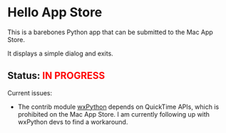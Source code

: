 # Hello App Store

This is a barebones Python app that can be submitted to the Mac App Store.

It displays a simple dialog and exits.

## Status: <span style="color:red">IN PROGRESS</span>

Current issues:

* The contrib module [wxPython] depends on QuickTime APIs, which is prohibited on the Mac App Store. I am currently following up with wxPython devs to find a workaround.

[wxPython]: http://wxpython.org